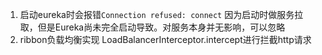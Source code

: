 1. 启动eureka时会报错`Connection refused: connect`
因为启动时做服务拉取，但是Eureka尚未完全启动导致。对服务本身并无影响，可以忽略
2. ribbon负载均衡实现
LoadBalancerInterceptor.intercept进行拦截http请求
